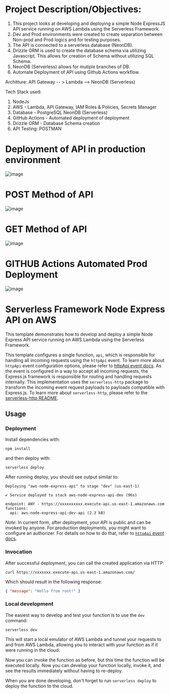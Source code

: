 <!--
title: 'Serverless Framework Node Express API on AWS'
description: 'This template demonstrates how to develop and deploy a simple Node Express API running on AWS Lambda using the Serverless Framework.'
layout: Doc
framework: v4
platform: AWS
language: nodeJS
priority: 1
authorLink: 'https://github.com/serverless'
authorName: 'Serverless, Inc.'
authorAvatar: 'https://avatars1.githubusercontent.com/u/13742415?s=200&v=4'
-->

# Project Description/Objectives:  
1. This project looks at developing and deploying a simple Node ExpressJS API service running on AWS Lambda using the Serverless Framework.
2. Dev and Prod environments were created to create separation between Non-prod and Prod logics and for testing purposes. 
3. The API is connected to a serverless database (NeonDB). 
4. Drizzle ORM is used to create the database schema via utilizing Javascript. This allows for creation of Schema without utilizing SQL Schema. 
5. NeonDB (Serverless) allows for mutiple branches of DB.
6. Automate Deployment of API using Github Actions workflow. 

Architture: 
API Gateway -- > Lambda --> NeonDB (Serverless) 

Tech Stack used: 
1. NodeJs
2. AWS - Lambda, API Gateway, IAM Roles & Policies, Secrets Manager 
3. Database - PostgreSQL NeonDB (Serverless) 
4. GitHub Actions - Automated deployment of deployment
5. Drizzle ORM - Database Schema creation 
6. API Testing: POSTMAN 

# Deployment of API in production environment
![image](https://github.com/user-attachments/assets/0312955c-5c95-4976-a303-5a1bd3b3eddb)

# POST Method of API
![image](https://github.com/user-attachments/assets/d50f080e-0956-4b00-b809-bad677dcca69)

# GET Method of API
![image](https://github.com/user-attachments/assets/20d05388-390d-4eee-8dd1-f20cf3d037dd)

# GITHUB Actions Automated Prod Deployment
![image](https://github.com/user-attachments/assets/9f99cb1e-a165-4bbf-a3ad-0b7d2b4a6959)



# Serverless Framework Node Express API on AWS

This template demonstrates how to develop and deploy a simple Node Express API service running on AWS Lambda using the Serverless Framework.

This template configures a single function, `api`, which is responsible for handling all incoming requests using the `httpApi` event. To learn more about `httpApi` event configuration options, please refer to [httpApi event docs](https://www.serverless.com/framework/docs/providers/aws/events/http-api/). As the event is configured in a way to accept all incoming requests, the Express.js framework is responsible for routing and handling requests internally. This implementation uses the `serverless-http` package to transform the incoming event request payloads to payloads compatible with Express.js. To learn more about `serverless-http`, please refer to the [serverless-http README](https://github.com/dougmoscrop/serverless-http).

## Usage

### Deployment

Install dependencies with:

```
npm install
```

and then deploy with:

```
serverless deploy
```

After running deploy, you should see output similar to:

```
Deploying "aws-node-express-api" to stage "dev" (us-east-1)

✔ Service deployed to stack aws-node-express-api-dev (96s)

endpoint: ANY - https://xxxxxxxxxx.execute-api.us-east-1.amazonaws.com
functions:
  api: aws-node-express-api-dev-api (2.3 kB)
```

_Note_: In current form, after deployment, your API is public and can be invoked by anyone. For production deployments, you might want to configure an authorizer. For details on how to do that, refer to [`httpApi` event docs](https://www.serverless.com/framework/docs/providers/aws/events/http-api/).

### Invocation

After successful deployment, you can call the created application via HTTP:

```
curl https://xxxxxxx.execute-api.us-east-1.amazonaws.com/
```

Which should result in the following response:

```json
{ "message": "Hello from root!" }
```

### Local development

The easiest way to develop and test your function is to use the `dev` command:

```
serverless dev
```

This will start a local emulator of AWS Lambda and tunnel your requests to and from AWS Lambda, allowing you to interact with your function as if it were running in the cloud.

Now you can invoke the function as before, but this time the function will be executed locally. Now you can develop your function locally, invoke it, and see the results immediately without having to re-deploy.

When you are done developing, don't forget to run `serverless deploy` to deploy the function to the cloud.
